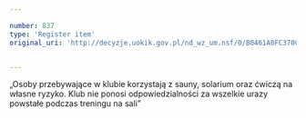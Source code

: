 ```yaml
---

number: 837
type: 'Register item'
original_uri: 'http://decyzje.uokik.gov.pl/nd_wz_um.nsf/0/B0461A0FC370CF08C12572DD003296F1?OpenDocument'


---
```


„Osoby przebywające w klubie korzystają z sauny, solarium oraz ćwiczą na własne ryzyko. Klub nie ponosi odpowiedzialności za wszelkie urazy powstałe podczas treningu na sali”
